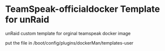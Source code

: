 # TeamSpeak-officialdocker Template for unRaid
unRaid custom template for orginal teamspeak docker image

put the file in /boot/config/plugins/dockerMan/templates-user
